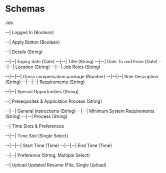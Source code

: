 # Schemas

Job

--| Logged In (Boolean)

--| Apply Button (Boolean)

--| Details (String)

--|--| Expiry date (Date)
--|--| Title (String)
--|--| Date To and From (Date)
--|--| Location (String)
--|--| Job Roles (String)

--|--|--| Gross compensation package (Number)
--|--|--| Role Description (String)
--|--|--| Requirements (String)

--|--| Special Opportunities (String)

--| Prerequisites $ Application Process (String)

--|--| General Instructions (String)
--|--| Minimum System Requirements (String)
--|--| Process (String)

--| Time Slots & Preferences

--|--| Time Slot (Single Select)

--|--|--| Start Time (Time)
--|--|--| End Time (Time)

--|--| Preference (String, Multiple Select)

--| Upload Updated Resume (File, Single Upload)